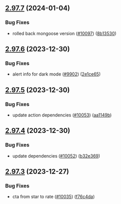 ## [2.97.7](https://github.com/EddieHubCommunity/BioDrop/compare/v2.97.6...v2.97.7) (2024-01-04)


### Bug Fixes

* rolled back mongoose version ([#10097](https://github.com/EddieHubCommunity/BioDrop/issues/10097)) ([8b13530](https://github.com/EddieHubCommunity/BioDrop/commit/8b13530294083b1578fba769436c20efa303c6cc))



## [2.97.6](https://github.com/EddieHubCommunity/BioDrop/compare/v2.97.5...v2.97.6) (2023-12-30)


### Bug Fixes

* alert info for dark mode ([#9902](https://github.com/EddieHubCommunity/BioDrop/issues/9902)) ([2e1ce65](https://github.com/EddieHubCommunity/BioDrop/commit/2e1ce6545f64e1b6ad7c1208715c540644d2f0d9))



## [2.97.5](https://github.com/EddieHubCommunity/BioDrop/compare/v2.97.4...v2.97.5) (2023-12-30)


### Bug Fixes

* update action dependencies ([#10053](https://github.com/EddieHubCommunity/BioDrop/issues/10053)) ([aa1149b](https://github.com/EddieHubCommunity/BioDrop/commit/aa1149b91b07f3b81e6a7c424f0bee908a1678e2))



## [2.97.4](https://github.com/EddieHubCommunity/BioDrop/compare/v2.97.3...v2.97.4) (2023-12-30)


### Bug Fixes

* update dependencies ([#10052](https://github.com/EddieHubCommunity/BioDrop/issues/10052)) ([b32e369](https://github.com/EddieHubCommunity/BioDrop/commit/b32e369b1cdd08aeea7cc6662ffa84bd62b4b40f))



## [2.97.3](https://github.com/EddieHubCommunity/BioDrop/compare/v2.97.2...v2.97.3) (2023-12-27)


### Bug Fixes

* cta from star to rate ([#10035](https://github.com/EddieHubCommunity/BioDrop/issues/10035)) ([f76c4da](https://github.com/EddieHubCommunity/BioDrop/commit/f76c4da8814dff617fd1c94cb61d4160b07c4e44))



